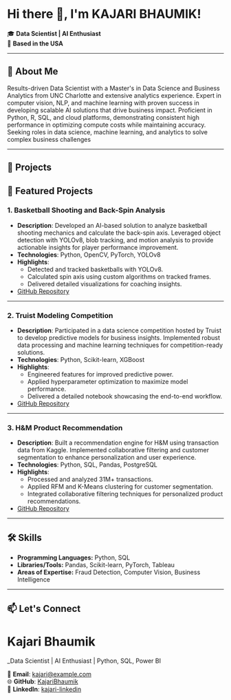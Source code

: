 # Hi there 👋, I'm KAJARI BHAUMIK! 

🎓 **Data Scientist | AI Enthusiast**  
📍 **Based in the USA**

---

## 🚀 About Me
Results-driven Data Scientist with a Master's in Data Science and Business Analytics from UNC Charlotte and extensive analytics experience. Expert in computer vision, NLP, and machine learning with proven success in developing scalable AI solutions that drive business impact. Proficient in Python, R, SQL, and cloud platforms, demonstrating consistent high performance in optimizing compute costs while maintaining accuracy. Seeking roles in data science, machine learning, and analytics to solve complex business challenges

---

## 🌟 Projects
## 🌟 Featured Projects

### 1. **Basketball Shooting and Back-Spin Analysis**
- **Description**: Developed an AI-based solution to analyze basketball shooting mechanics and calculate the back-spin axis. Leveraged object detection with YOLOv8, blob tracking, and motion analysis to provide actionable insights for player performance improvement.
- **Technologies**: Python, OpenCV, PyTorch, YOLOv8
- **Highlights**:
  - Detected and tracked basketballs with YOLOv8.
  - Calculated spin axis using custom algorithms on tracked frames.
  - Delivered detailed visualizations for coaching insights.
- [GitHub Repository](https://github.com/KajariBhaumik/BasketballShootingAnalysis)

---

### 2. **Truist Modeling Competition**
- **Description**: Participated in a data science competition hosted by Truist to develop predictive models for business insights. Implemented robust data processing and machine learning techniques for competition-ready solutions.
- **Technologies**: Python, Scikit-learn, XGBoost
- **Highlights**:
  - Engineered features for improved predictive power.
  - Applied hyperparameter optimization to maximize model performance.
  - Delivered a detailed notebook showcasing the end-to-end workflow.
- [GitHub Repository](https://github.com/KajariBhaumik/Truist_modeling_competition)

---

### 3. **H&M Product Recommendation**
- **Description**: Built a recommendation engine for H&M using transaction data from Kaggle. Implemented collaborative filtering and customer segmentation to enhance personalization and user experience.
- **Technologies**: Python, SQL, Pandas, PostgreSQL
- **Highlights**:
  - Processed and analyzed 31M+ transactions.
  - Applied RFM and K-Means clustering for customer segmentation.
  - Integrated collaborative filtering techniques for personalized product recommendations.
- [GitHub Repository](https://github.com/KajariBhaumik/HnM_Product_Recommendation?tab=readme-ov-file)


---

## 🛠 Skills
- **Programming Languages:** Python, SQL  
- **Libraries/Tools:** Pandas, Scikit-learn, PyTorch, Tableau  
- **Areas of Expertise:** Fraud Detection, Computer Vision, Business Intelligence  

---

## 📫 Let's Connect

# Kajari Bhaumik
_Data Scientist | AI Enthusiast | Python, SQL, Power BI

📧 **Email**: [kajari@example.com](mailto:kajari@example.com)  
🌐 **GitHub**: [KajariBhaumik](https://github.com/KajariBhaumik)  
🔗 **LinkedIn**: [kajari-linkedin](https://www.linkedin.com/in/kajaribhaumik/)  


<!--

## Hi there 👋


**KajariBhaumik/KajariBhaumik** is a ✨ _special_ ✨ repository because its `README.md` (this file) appears on your GitHub profile.

Here are some ideas to get you started:

- 🔭 I’m currently working on ...
- 🌱 I’m currently learning ...
- 👯 I’m looking to collaborate on ...
- 🤔 I’m looking for help with ...
- 💬 Ask me about ...
- 📫 How to reach me: ...
- 😄 Pronouns: ...
- ⚡ Fun fact: ...
-->
